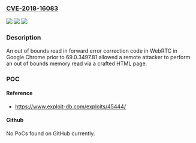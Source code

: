### [CVE-2018-16083](https://cve.mitre.org/cgi-bin/cvename.cgi?name=CVE-2018-16083)
![](https://img.shields.io/static/v1?label=Product&message=Chrome&color=blue)
![](https://img.shields.io/static/v1?label=Version&message=%3C%2069.0.3497.81%20&color=brighgreen)
![](https://img.shields.io/static/v1?label=Vulnerability&message=Out%20of%20bounds%20read&color=brighgreen)

### Description

An out of bounds read in forward error correction code in WebRTC in Google Chrome prior to 69.0.3497.81 allowed a remote attacker to perform an out of bounds memory read via a crafted HTML page.

### POC

#### Reference
- https://www.exploit-db.com/exploits/45444/

#### Github
No PoCs found on GitHub currently.

